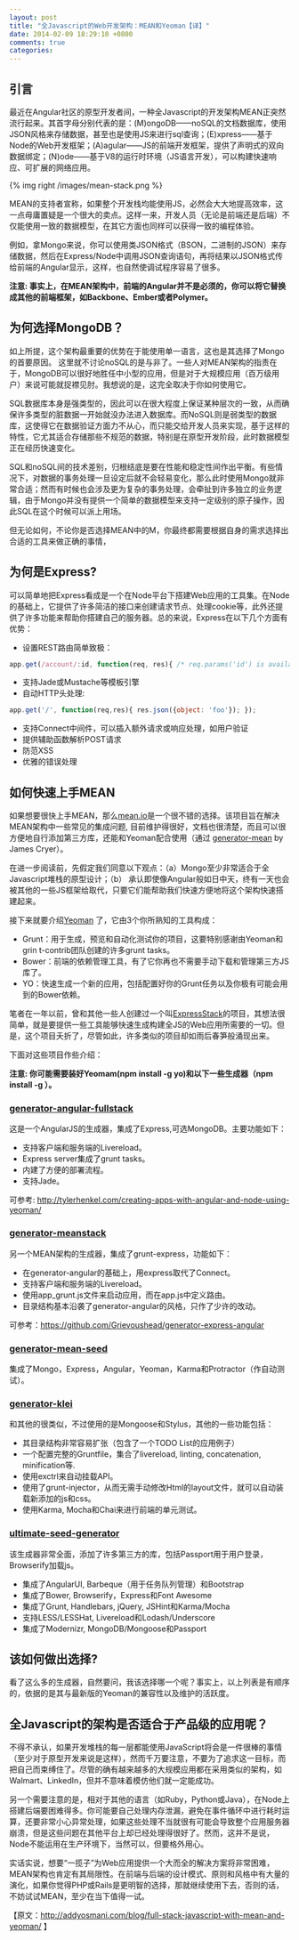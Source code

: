 ```yaml
---
layout: post
title: "全Javascript的Web开发架构：MEAN和Yeoman【译】"
date: 2014-02-09 18:29:10 +0800
comments: true
categories: 
---
```

## 引言

最近在Angular社区的原型开发者间，一种全Javascript的开发架构MEAN正突然流行起来。其首字母分别代表的是：(M)ongoDB——noSQL的文档数据库，使用JSON风格来存储数据，甚至也是使用JS来进行sql查询；(E)xpress——基于Node的Web开发框架；(A)agular——JS的前端开发框架，提供了声明式的双向数据绑定；(N)ode——基于V8的运行时环境（JS语言开发），可以构建快速响应、可扩展的网络应用。

{% img right /images/mean-stack.png %}

MEAN的支持者宣称，如果整个开发栈均能使用JS，必然会大大地提高效率，这一点毋庸置疑是一个很大的卖点。这样一来，开发人员（无论是前端还是后端）不仅能使用一致的数据模型，在其它方面也同样可以获得一致的编程体验。

例如，拿Mongo来说，你可以使用类JSON格式（BSON，二进制的JSON）来存储数据，然后在Express/Node中调用JSON查询语句，再将结果以JSON格式传给前端的Angular显示，这样，也自然使调试程序容易了很多。

<!--more-->

__注意: 事实上，在MEAN架构中，前端的Angular并不是必须的，你可以将它替换成其他的前端框架，如Backbone、Ember或者Polymer。__

## 为何选择MongoDB？

如上所提，这个架构最重要的优势在于能使用单一语言，这也是其选择了Mongo的首要原因。 这里就不讨论noSQL的是与非了。一些人对MEAN架构的指责在于，MongoDB可以很好地胜任中小型的应用，但是对于大规模应用（百万级用户）来说可能就捉襟见肘。我想说的是，这完全取决于你如何使用它。

SQL数据库本身是强类型的，因此可以在很大程度上保证某种层次的一致，从而确保许多类型的脏数据一开始就没办法进入数据库。而NoSQL则是弱类型的数据库，这使得它在数据验证方面力不从心，而只能交给开发人员来实现，基于这样的特性，它尤其适合存储那些不规范的数据，特别是在原型开发阶段，此时数据模型正在经历快速变化。

SQL和noSQL间的技术差别，归根结底是要在性能和稳定性间作出平衡。有些情况下，对数据的事务处理一旦设定后就不会轻易变化，那么此时使用Mongo就非常合适；然而有时候也会涉及更为复杂的事务处理，会牵扯到许多独立的业务逻辑，由于Mongo并没有提供一个简单的数据模型来支持一定级别的原子操作，因此SQL在这个时候可以派上用场。

但无论如何，不论你是否选择MEAN中的M，你最终都需要根据自身的需求选择出合适的工具来做正确的事情，

## 为何是Express?

可以简单地把Express看成是一个在Node平台下搭建Web应用的工具集。在Node的基础上，它提供了许多简洁的接口来创建请求节点、处理cookie等，此外还提供了许多功能来帮助你搭建自己的服务器。总的来说，Express在以下几个方面有优势：

* 设置REST路由简单致极：
```javascript
app.get(/account/:id, function(req, res){ /* req.params('id') is available */ });
```
* 支持Jade或Mustache等模板引擎
* 自动HTTP头处理:
```javascript
app.get('/', function(req,res){ res.json({object: 'foo'}); });
```
* 支持Connect中间件，可以插入额外请求或响应处理，如用户验证
* 提供辅助函数解析POST请求
* 防范XSS
* 优雅的错误处理

## 如何快速上手MEAN

如果想要很快上手MEAN，那么[mean.io](http://mean.io/)是一个很不错的选择。该项目旨在解决MEAN架构中一些常见的集成问题, 目前维护得很好，文档也很清楚，而且可以很方便地自行添加第三方库，还能和Yeoman配合使用（通过 [generator-mean](https://github.com/jrcryer/generator-mean) by James Cryer）。

在进一步阅读前，先假定我们同意以下观点：（a）Mongo至少非常适合于全Javascript堆栈的原型设计；（b） 承认即使像Angular般如日中天，终有一天也会被其他的一些JS框架给取代，只要它们能帮助我们快速方便地将这个架构快速搭建起来。

接下来就要介绍[Yeoman](http://yeoman.io/) 了，它由3个你所熟知的工具构成：

* Grunt：用于生成，预览和自动化测试你的项目，这要特别感谢由Yeoman和grin t-contrib团队创建的许多grunt tasks。
* Bower：前端的依赖管理工具，有了它你再也不需要手动下载和管理第三方JS库了。
* YO：快速生成一个新的应用，包括配置好你的Grunt任务以及你极有可能会用到的Bower依赖。

笔者在一年以前，曾和其他一些人创建过一个叫[ExpressStack](https://plus.google.com/+AddyOsmani/posts/YDNbxVxi4er)的项目，其想法很简单，就是要提供一些工具能够快速生成构建全JS的Web应用所需要的一切。但是，这个项目夭折了，尽管如此，许多类似的项目却如雨后春笋般涌现出来。 

下面对这些项目作些介绍：

__注意: 你可能需要装好Yeomam(npm install -g yo)和以下一些生成器（npm install -g <generator-name>）。__

### [generator-angular-fullstack](https://github.com/DaftMonk/generator-angular-fullstack)

这是一个AngularJS的生成器，集成了Express,可选MongoDB。主要功能如下：

* 支持客户端和服务端的Livereload。
* Express server集成了grunt tasks。
* 内建了方便的部署流程。
* 支持Jade。

可参考: http://tylerhenkel.com/creating-apps-with-angular-and-node-using-yeoman/

### [generator-meanstack](https://github.com/wlepinski/generator-meanstack)

另一个MEAN架构的生成器，集成了grunt-express，功能如下：

* 在generator-angular的基础上，用express取代了Connect。
* 支持客户端和服务端的Livereload。
* 使用app_grunt.js文件来启动应用，而在app.js中定义路由。
* 目录结构基本沿袭了generator-angular的风格，只作了少许的改动。

可参考：https://github.com/Grievoushead/generator-express-angular

### [generator-mean-seed](https://github.com/jackrabbitsgroup/generator-mean-seed)

集成了Mongo，Express，Angular，Yeoman，Karma和Protractor（作自动测试）。

### [generator-klei](https://github.com/klei-dev/generator-klei)

和其他的很类似，不过使用的是Mongoose和Stylus，其他的一些功能包括：

* 其目录结构非常容易扩张（包含了一个TODO List的应用例子）
* 一个配置完整的Gruntfile，集合了livereload, linting, concatenation, minification等.
* 使用exctrl来自动挂载API。
* 使用了grunt-injector，从而无需手动修改Html的layout文件，就可以自动装载新添加的js和css。
* 使用Karma, Mocha和Chai来进行前端的单元测试。

### [ultimate-seed-generator](https://github.com/pilwon/ultimate-seed-generator)

该生成器非常全面，添加了许多第三方的库，包括Passport用于用户登录，Browserify加载js。

* 集成了AngularUI, Barbeque（用于任务队列管理）和Bootstrap
* 集成了Bower, Browserify，Express和Font Awesome
* 集成了Grunt, Handlebars, jQuery, JSHint和Karma/Mocha
* 支持LESS/LESSHat, Livereload和Lodash/Underscore
* 集成了Modernizr, MongoDB/Mongoose和Passport

## 该如何做出选择?

看了这么多的生成器，自然要问，我该选择哪一个呢？事实上，以上列表是有顺序的，依据的是其与最新版的Yeoman的兼容性以及维护的活跃度。

## 全Javascript的架构是否适合于产品级的应用呢？

不得不承认，如果开发堆栈的每一层都能使用JavaScript将会是一件很棒的事情（至少对于原型开发来说是这样），然而千万要注意，不要为了追求这一目标，而把自己而束缚住了。尽管的确有越来越多的大规模应用都在采用类似的架构，如Walmart、LinkedIn，但并不意味着模仿他们就一定能成功。

另一个需要注意的是，相对于其他的语言（如Ruby，Python或Java），在Node上搭建后端要困难得多。你可能要自己处理内存泄漏，避免在事件循环中进行耗时运算，还要非常小心异常处理，如果这些处理不当就很有可能会导致整个应用服务器崩溃，但是这些问题在其他平台上却已经处理得很好了。然而，这并不是说，Node不能运用在生产环境下，当然可以，但要格外用心。

实话实说，想要“一揽子”为Web应用提供一个大而全的解决方案将非常困难，MEAN架构也肯定有其局限性。在前端与后端的设计模式、原则和风格中有大量的演化，如果你觉得PHP或Rails是更明智的选择，那就继续使用下去，否则的话，不妨试试MEAN，至少在当下值得一试。

【原文：http://addyosmani.com/blog/full-stack-javascript-with-mean-and-yeoman/ 】

